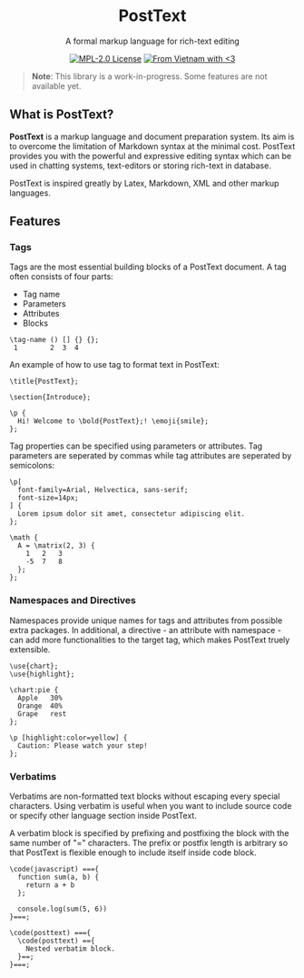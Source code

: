 <div align="center">
  <h1>PostText</h1>

  <p>A formal markup language for rich-text editing</p>

[![MPL-2.0 License](https://img.shields.io/github/license/posttext-project/posttext?color=blue)](https://www.mozilla.org/en-US/MPL/2.0/)
[![From Vietnam with <3](https://raw.githubusercontent.com/webuild-community/badge/master/svg/love.svg)](https://webuild.community)

</div>

> **Note**: This library is a work-in-progress. Some features are not available yet.

## What is PostText?

**PostText** is a markup language and document preparation system. Its aim is to overcome the limitation of Markdown syntax at the minimal cost. PostText provides you with the powerful and expressive editing syntax which can be used in chatting systems, text-editors or storing rich-text in database.

PostText is inspired greatly by Latex, Markdown, XML and other markup languages.

## Features

### Tags

Tags are the most essential building blocks of a PostText document. A tag often consists of four parts:

- Tag name
- Parameters
- Attributes
- Blocks

```
\tag-name () [] {} {};
 1        2  3  4
```

An example of how to use tag to format text in PostText:

```
\title{PostText};

\section{Introduce};

\p {
  Hi! Welcome to \bold{PostText};! \emoji{smile};
};
```

Tag properties can be specified using parameters or attributes. Tag parameters are seperated by commas while tag attributes are seperated by semicolons:

```
\p[
  font-family=Arial, Helvectica, sans-serif;
  font-size=14px;
] {
  Lorem ipsum dolor sit amet, consectetur adipiscing elit.
};

\math {
  A = \matrix(2, 3) {
    1   2   3
    -5  7   8
  };
};
```

### Namespaces and Directives

Namespaces provide unique names for tags and attributes from possible extra packages. In additional, a directive - an attribute with namespace - can add more functionalities to the target tag, which makes PostText truely extensible.

```
\use{chart};
\use{highlight};

\chart:pie {
  Apple   30%
  Orange  40%
  Grape   rest
};

\p [highlight:color=yellow] {
  Caution: Please watch your step!
};
```

### Verbatims

Verbatims are non-formatted text blocks without escaping every special characters. Using verbatim is useful when you want to include source code or specify other language section inside PostText.

A verbatim block is specified by prefixing and postfixing the block with the same number of "=" characters. The prefix or postfix length is arbitrary so that PostText is flexible enough to include itself inside code block.

```
\code(javascript) ==={
  function sum(a, b) {
    return a + b
  };

  console.log(sum(5, 6))
}===;

\code(posttext) ==={
  \code(posttext) =={
    Nested verbatim block.
  }==;
}===;
```
